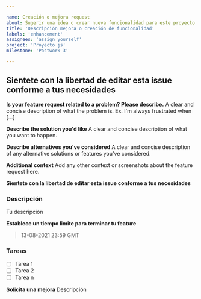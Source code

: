```yaml
---

name: Creación o mejora request
about: Sugerir una idea o crear nueva funcionalidad para este proyecto
title: 'Descripción mejora o creación de funcionalidad'
labels: 'enhancement'
assignees: 'assign yourself'
project: 'Proyecto js'
milestone: 'Postwork 3'

---
```


## **Sientete con la libertad de editar esta issue conforme a tus necesidades**


**Is your feature request related to a problem? Please describe.**
A clear and concise description of what the problem is. 
Ex. I'm always frustrated when [...]

**Describe the solution you'd like**
A clear and concise description of what you want to happen.

**Describe alternatives you've considered**
A clear and concise description of any alternative solutions or features you've considered.

**Additional context**
Add any other context or screenshots about the feature request here.

**Sientete con la libertad de editar esta issue conforme a tus necesidades**

### Descripción
Tu descripción

**Establece un tiempo limite para terminar tu feature**
> 13-08-2021 23:59 GMT

### Tareas
- [ ] Tarea 1
- [ ] Tarea 2
- [ ] Tarea n

**Solicita una mejora**
Descripción 

